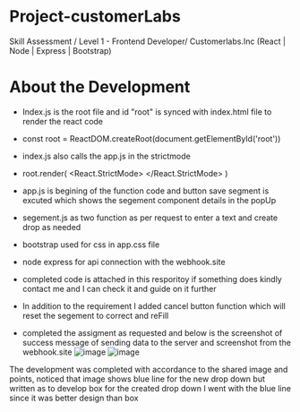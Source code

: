 # Project-customerLabs
Skill Assessment / Level 1 - Frontend Developer/ Customerlabs.Inc (React | Node | Express | Bootstrap)

# About the Development
- Index.js is the root file and id "root" is synced with index.html file to render the react code
- const root = ReactDOM.createRoot(document.getElementById('root'))
- index.js also calls the app.js in the strictmode
- root.render(  <React.StrictMode>    <App />  </React.StrictMode> )
- app.js is begining of the function code and button save segment is excuted which shows the segement component details in the popUp
- segement.js as two function as per request to enter a text and create drop as needed 
- bootstrap used for css in app.css file 
- node express for api connection with the webhook.site
- completed code is attached in this resporitoy if something does kindly contact me and I can check it and guide on it further
- In addition to  the requirement I added cancel button function which will reset the segement to correct and reFill

- completed the assigment as requested and below is the screenshot of success message of sending data to the server and screenshot from the webhook.site
![image](https://github.com/Ivaanajo/Project-customerLabs/assets/71235058/4863d991-d0fd-41d8-8d60-d01f678c55cd)
![image](https://github.com/Ivaanajo/Project-customerLabs/assets/71235058/15d64fd1-9a58-4143-be96-c55a7b4fae6e)

The development was completed with accordance to the shared image and points, noticed that image shows blue line for the new drop down but written as to develop box for the created drop down
I went with the blue line since it was better design than box
